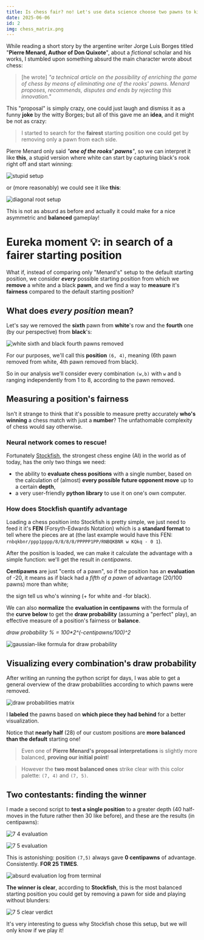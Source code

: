 ```yaml
---
title: Is chess fair? no! Let's use data science choose two pawns to kill to improve it
date: 2025-06-06
id: 2
img: chess_matrix.png
---
```

While reading a short story by the argentine writer Jorge Luis Borges titled "**Pierre Menard, Author of Don Quixote**", about a *fictional* scholar and his works, I stumbled upon something absurd the main character wrote about chess:

> \[he wrote\] *"a technical article on the possibility of enriching the game of chess by means of eliminating one of the rooks' pawns. Menard proposes, recommends, disputes and ends by rejecting this innovation."*

This "proposal" is simply crazy, one could just laugh and dismiss it as a funny **joke** by the witty Borges; but all of this gave me an **idea**, and it might be not as crazy:

> I started to search for the **fairest** starting position one could get by removing only a pawn from each side.

Pierre Menard only said *"**one of the rooks' pawns**"*, so we can interpret it like **this**, a stupid version where white can start by capturing black's rook right off and start winning:

![stupid setup](2_imgs/Pasted%20image%2020250606214503.png)

or (more reasonably) we could see it like **this**:

![diagonal root setup](2_imgs/Pasted%20image%2020250606215043.png)

This is not as absurd as before and actually it could make for a nice asymmetric and **balanced** gameplay!

# Eureka moment 💡: in search of a fairer starting position

What if, instead of comparing only "Menard's" setup to the default starting position, we consider ***every*** possible starting position from which we **remove** a white and a black **pawn**, and we find a way to **measure** it's **fairness** compared to the default starting position?

## What does *every position* mean?

Let's say we removed the **sixth** pawn from **white**'s row and the **fourth** one (by our perspective) from **black**'s:

![white sixth and black fourth pawns removed](2_imgs/Pasted%20image%2020250606220626.png)

For our purposes, we'll call this **position** `(6, 4)`, meaning (6th pawn removed from white, 4th pawn removed from black).

So in our analysis we'll consider every combination `(w,b)` with `w` and `b` ranging independently from 1 to 8, according to the pawn removed.

## Measuring a position's fairness

Isn't it strange to think that it's possible to measure pretty accurately **who's winning** a chess match with just a **number**? The unfathomable complexity of chess would say otherwise.

### Neural network comes to rescue!

Fortunately [Stockfish](https://stockfishchess.org/), the strongest chess engine (AI) in the world as of today, has the only two things we need:

- the ability to **evaluate chess positions** with a single number, based on the calculation of (almost) **every possible future opponent move** up to a certain **depth**,
- a very user-friendly **python library** to use it on one's own computer.

### How does **Stockfish** quantify advantage

Loading a chess position into Stockfish is pretty simple, we just need to feed it it's **FEN** (Forsyth-Edwards Notation) which is a **standard format** to tell where the pieces are at (the last example would have this FEN: `rnbqkbnr/ppp1pppp/8/8/8/8/PPPPP1PP/RNBQKBNR w KQkq - 0 1`).

After the position is loaded, we can make it calculate the advantage with a simple function: we'll get the result in *centipawns*.

**Centipawns** are just "cents of a pawn", so if the position has an **evaluation** of -20, it means as if black had a *fifth of a pawn* of advantage (20/100 pawns) more than white;

the sign tell us who's winning (+ for white and -for black).

We can also **normalize** the **evaluation in centipawns** with the formula of the **curve below** to get the **draw probability** (assuming a "perfect" play), an effective measure of a position's fairness or **balance**.

*draw probability % = 100\*2^(-centipawns/100)^2*

![gaussian-like formula for draw probability](2_imgs/Pasted%20image%2020250606224822.png)

## Visualizing every combination's draw probability

After writing an running the python script for days, I was able to get a general overview of the draw probabilities according to which pawns were removed.


![draw probabilities matrix](2_imgs/draw_probabilities_at_depth_30.png)

I **labeled** the pawns based on **which piece they had behind** for a better visualization.

Notice that **nearly half** (28) of our custom positions are **more balanced than the default** starting one!

> Even one of **Pierre Menard's proposal interpretations** is slightly more balanced, **proving our initial point**!

> However the **two most balanced ones** strike clear with this color palette: `(7, 4)` and `(7, 5)`.

## Two contestants: finding the winner

I made a second script to **test a single position** to a greater depth (40 half-moves in the future rather then 30 like before), and these are the results (in centipawns):

![7 4 evaluation](2_imgs/single_position_hist_(7,4)_depth_40.png)

![7 5 evaluation](2_imgs/single_position_hist_(7,5)_depth_40.png)

This is astonishing: position `(7,5)` always gave **0 centipawns** of advantage. Consistently. **FOR 25 TIMES**.

![absurd evaluation log from terminal](2_imgs/Screenshot%20From%202025-06-06%2019-12-21.png)

**The winner is clear**, according to **Stockfish**, this is the most balanced starting position you could get by removing a pawn for side and playing without blunders:

![7 5 clear verdict](2_imgs/Pasted%20image%2020250606232721.png)

It's very interesting to guess why Stockfish chose this setup, but we will only know if we play it!